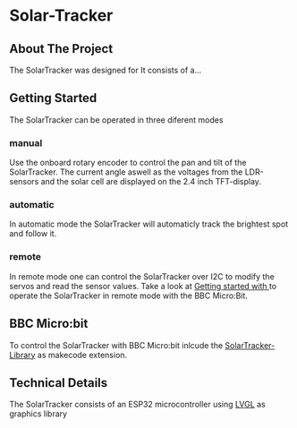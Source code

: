 # Solar-Tracker
<!-- ABOUT THE PROJECT -->
## About The Project
The SolarTracker was designed for
It consists of a...

<!-- GETTING STARTED -->
## Getting Started
The SolarTracker can be operated in three diferent modes
### manual
Use the onboard rotary encoder to control the pan and tilt of the SolarTracker.
The current angle aswell as the voltages from the LDR-sensors and the solar cell are displayed on the 2.4 inch TFT-display.
### automatic
In automatic mode the SolarTracker will automaticly track the brightest spot and follow it.
### remote
In remote mode one can control the SolarTracker over I2C to modify the servos and read the sensor values.
Take a look at [Getting started with ](#bbc-microbit) to operate the SolarTracker in remote mode with the BBC Micro:Bit.

<!-- BBC MICROBIT -->
## BBC Micro:bit
To control the SolarTracker with BBC Micro:bit inlcude the [SolarTracker-Library](https://github.com/samnied/pxt-solarTracker) as makecode extension.
<!-- TECHNICAL DETAILS -->
## Technical Details
The SolarTracker consists of an ESP32 microcontroller using [LVGL](https://lvgl.io/) as graphics library
